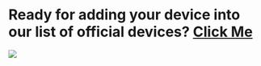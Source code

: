 # Ready for adding your device into our list of official devices? [Click Me](https://t.me/matrixx_community)

<img src="https://raw.githubusercontent.com/ProjectMatrixx/android/14.0/Banner.png?raw=true">

